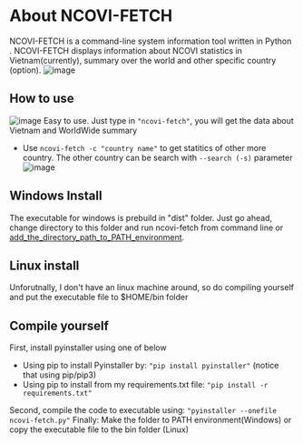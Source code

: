 # About NCOVI-FETCH
NCOVI-FETCH is a command-line system information tool written in Python . NCOVI-FETCH displays information about NCOVI statistics in Vietnam(currently), summary over the world and other specific country (option).
![image](https://user-images.githubusercontent.com/33241024/117861171-5636ea00-b2bb-11eb-97b0-acb18bb5326f.png)

## How to use
![image](https://user-images.githubusercontent.com/33241024/117861270-72d32200-b2bb-11eb-91c2-cac886c121ae.png)
Easy to use. Just type in `"ncovi-fetch"`, you will get the data about Vietnam and WorldWide summary
 - Use `ncovi-fetch -c "country name"` to get statitics of other more country. The other country can be search with `--search (-s)` parameter
![image](https://user-images.githubusercontent.com/33241024/117861667-de1cf400-b2bb-11eb-8aa7-91f47ec17a3e.png)

## Windows Install 
The executable for windows is prebuild in "dist" folder. Just go ahead, change directory to this folder and run ncovi-fetch from command line or [add_the_directory_path_to_PATH_environment].

## Linux install
Unforutnally, I don't have an linux machine around, so do compiling yourself and put the executable file to $HOME/bin folder

## Compile yourself
First, install pyinstaller using one of below
 - Using pip to install Pyinstaller by: `"pip install pyinstaller"` (notice that using pip/pip3)
 - Using pip to install from my requirements.txt file: `"pip install -r requirements.txt"`  

Second, compile the code to executable using: `"pyinstaller --onefile ncovi-fetch.py"`
Finally: Make the folder to PATH environment(Windows) or copy the executable file to the bin folder (Linux)


[add_the_directory_path_to_PATH_environment]: <https://www.architectryan.com/2018/03/17/add-to-the-path-on-windows-10/>
